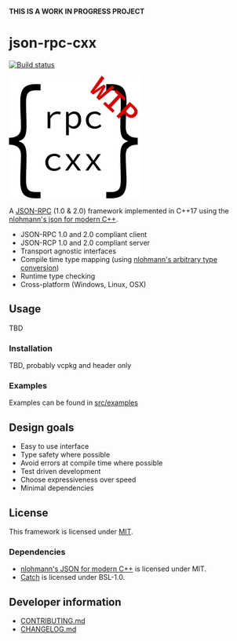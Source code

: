 **THIS IS A WORK IN PROGRESS PROJECT**

# json-rpc-cxx

[![Build status](https://ci.appveyor.com/api/projects/status/c6rv869h984m1eo2?svg=true)](https://ci.appveyor.com/project/cinemast/json-rpc-cxx)

![json-rpc-cxx-icon](doc/icon.png)

A [JSON-RPC](https://www.jsonrpc.org/) (1.0 & 2.0) framework implemented in C++17 using the [nlohmann's json for modern C++](https://github.com/nlohmann/json).

- JSON-RPC 1.0 and 2.0 compliant client
- JSON-RCP 1.0 and 2.0 compliant server
- Transport agnostic interfaces
- Compile time type mapping (using [nlohmann's arbitrary type conversion](https://github.com/nlohmann/json#arbitrary-types-conversions))
- Runtime type checking
- Cross-platform (Windows, Linux, OSX)

## Usage
TBD

### Installation
TBD, probably vcpkg and header only
### Examples
Examples can be found in [src/examples](src/examples)

## Design goals
- Easy to use interface
- Type safety where possible
- Avoid errors at compile time where possible
- Test driven development
- Choose expressiveness over speed
- Minimal dependencies

## License
This framework is licensed under [MIT](LICENSE).

### Dependencies
- [nlohmann's JSON for modern C++](https://github.com/nlohmann/json) is licensed under MIT.
- [Catch](https://github.com/catchorg/Catch2) is licensed under BSL-1.0.

## Developer information
- [CONTRIBUTING.md](CONTRIBUTING.md)
- [CHANGELOG.md](CHANGELOG.md)